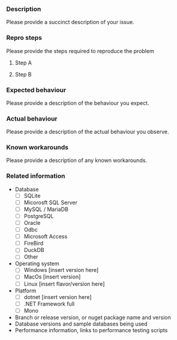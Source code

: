 ### Description

Please provide a succinct description of your issue.

### Repro steps

Please provide the steps required to reproduce the problem

1. Step A

2. Step B

### Expected behaviour

Please provide a description of the behaviour you expect.

### Actual behaviour

Please provide a description of the actual behaviour you observe. 

### Known workarounds

Please provide a description of any known workarounds.

### Related information 

* Database
    - [ ] SQLite
    - [ ] Micorosft SQL Server
    - [ ] MySQL / MariaDB
    - [ ] PostgreSQL
    - [ ] Oracle
    - [ ] Odbc
    - [ ] Microsoft Access
    - [ ] FireBird
    - [ ] DuckDB
    - [ ] Other
* Operating system
    - [ ] Windows [insert version here]
    - [ ] MacOs [insert version]
    - [ ] Linux [insert flavor/version here]
* Platform
    - [ ] dotnet [insert version here]
    - [ ] .NET Framework full
    - [ ] Mono
* Branch or release version, or nuget package name and version
* Database versions and sample databases being used
* Performance information, links to performance testing scripts
